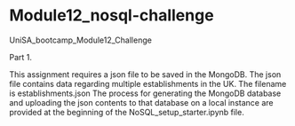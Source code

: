# Module12_nosql-challenge
UniSA_bootcamp_Module12_Challenge

Part 1.

This assignment requires a json file to be saved in the MongoDB.
The json file contains data regarding multiple establishments in the UK. The filename is establishments.json
The process for generating the MongoDB database and uploading the json contents to that database on a local instance are provided at the  beginning of the NoSQL_setup_starter.ipynb file.
